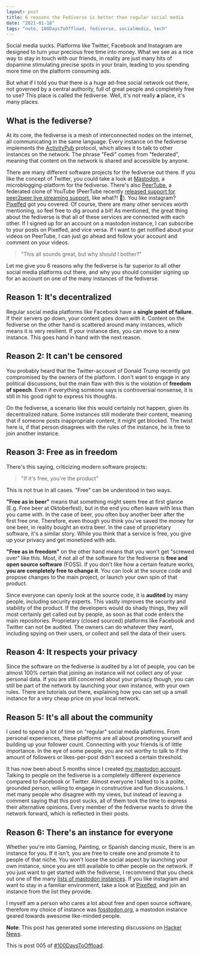 ```yaml
---
layout: post
title: 6 reasons the Fediverse is better than regular social media
date: "2021-01-18"
tags: "note, 100DaysToOffload, fediverse, socialmedia, tech"
---
```


Social media sucks. Platforms like Twitter, Facebook and Instagram are designed to turn your precious free time into money. What we see as a nice way to stay in touch with our friends, in reality are just many hits of dopamine stimulating precise spots in your brain, leading to you spending more time on the platform consuming ads.

But what if I told you that there is a huge ad-free social network out there, not governed by a central authority, full of great people and completely free to use? This place is called the fediverse. Well, it's not really **a** place, it's many places.

## What is the fediverse?

At its core, the fediverse is a mesh of interconnected nodes on the internet, all communicating in the same language. Every instance on the fediverse implements the [ActivityPub](https://activitypub.rocks/) protocol, which allows it to talk to other instances on the network. The phrase "Fedi" comes from "federated", meaning that content on the network is shared and accessible by anyone.

There are many different software projects for the fediverse out there. If you like the concept of Twitter, you could take a look at [Mastodon](https://joinmastodon.org/), a microblogging-platform for the fediverse. There's also [PeerTube](https://joinpeertube.org/), a federated clone of YouTube (PeerTube recently [released support for peer2peer live streaming support](https://framablog.org/2021/01/07/peertube-v3-its-a-live-a-liiiiive/), like what?! 🤯). You like instagram? [Pixelfed](https://pixelfed.org/) got you covered. Of course, there are many other services worth mentioning, so feel free to dig around a bit! As mentioned, the great thing about the fediverse is that all of these services are connected with each other. If I signed up for an account on a mastodon instance, I can subscribe to your posts on Pixelfed, and vice versa. If I want to get notified about your videos on PeerTube, I can just go ahead and follow your account and comment on your videos.

> "This all sounds great, but why should I bother?"

Let me give you 6 reasons why the fediverse is far superior to all other social media platforms out there, and why you should consider signing up for an account on one of the many instances of the fediverse.

## Reason 1: It's decentralized

Regular social media platforms like Facebook have a **single point of failure**. If their servers go down, your content goes down with it. Content on the fediverse on the other hand is scattered around many instances, which means it is very resilient. If your instance dies, you can move to a new instance. This goes hand in hand with the next reason.

## Reason 2: It can't be censored

You probably heard that the Twitter-account of Donald Trump recently got compromised by the owners of the platform. I don't want to engage in any political discussions, but the main flaw with this is the violation of **freedom of speech**. Even if everything someone says is controversial nonsense, it is still in his good right to express his thoughts.

On the fediverse, a scenario like this would certainly not happen, given its decentralized nature. Some instances still moderate their content, meaning that if someone posts inappropriate content, it might get blocked. The twist here is, if that person disagrees with the rules of the instance, he is free to join another instance.

## Reason 3: Free as in freedom

There's this saying, criticizing modern software projects:

> "If it's free, you're the product"

This is not true in all cases. "Free" can be understood in two ways.

**"Free as in beer"** means that something might seem free at first glance (E.g. Free beer at Oktoberfest), but in the end you often leave with less than you came with. In the case of beer, you often buy another beer after the first free one. Therefore, even though you think you've saved the money for one beer, in reality bought an extra beer. In the case of proprietary software, it's a similar story. While you think that a service is free, you give up your privacy and get monetized with ads.

**"Free as in freedom"** on the other hand means that you won't get "screwed over" like this. Most, if not all of the software for the fediverse is **free and open source software** (FOSS). If you don't like how a certain feature works, **you are completely free to change it**. You can look at the source code and propose changes to the main project, or launch your own spin of that product.

Since everyone can openly look at the source code, it is **audited** by many people, including security experts. This vastly improves the security and stability of the product. If the developers would do shady things, they will most certainly get called out by people, as soon as that code enters the main repositories. Proprietary (closed sourced) platforms like Facebook and Twitter can not be audited. The owners can do whatever they want, including spying on their users, or collect and sell the data of their users.

## Reason 4: It respects your privacy

Since the software on the fediverse is audited by a lot of people, you can be almost 100% certain that joining an instance will not collect any of your personal data. If you are still concerned about your privacy though, you can still be part of the network by launching your own instance, with your own rules. There are tutorials out there, explaining how you can set up a small instance for a very cheap price on your local network.

## Reason 5: It's all about the community

I used to spend a lot of time on "regular" social media platforms. From personal experiences, these platforms are all about promoting yourself and building up your follower count. Connecting with your friends is of little importance. In the eye of some people, you are not worthy to talk to if the amount of followers or likes-per-post didn't exceed a certain threshold.

It has now been about 5 months since I created [my mastodon account](https://fosstodon.org/@garritfra). Talking to people on the fediverse is a completely different experience compared to Facebook or Twitter. Almost everyone I talked to is a polite, grounded person, willing to engage in constructive and fun discussions. I met many people who disagree with my views, but instead of leaving a comment saying that this post sucks, all of them took the time to express their alternative opinions. Every member of the fediverse wants to drive the network forward, which is reflected in their posts.

## Reason 6: There's an instance for everyone

Whether you're into Gaming, Painting, or Spanish dancing music, there is an instance for you. If it isn't, you are free to create one and promote it to people of that niche. You won't loose the social aspect by launching your own instance, since you are still available to other people on the network. If you just want to get started with the fediverse, I recommend that you check out one of the many [lists of mastodon instances](https://instances.social/). If you like instagram and want to stay in a familiar environment, take a look at [Pixelfed](https://pixelfed.org/), and join an instance from the list they provide.

I myself am a person who cares a lot about free and open source software, therefore my choice of instance was [fosstodon.org](https://fosstodon.org/), a mastodon instance geared towards awesome like-minded people.

**Note**: This post has generated some interesting discussions on [Hacker News](https://news.ycombinator.com/item?id=25820646).

This is post 005 of [#100DaysToOffload](https://100daystooffload.com/).
